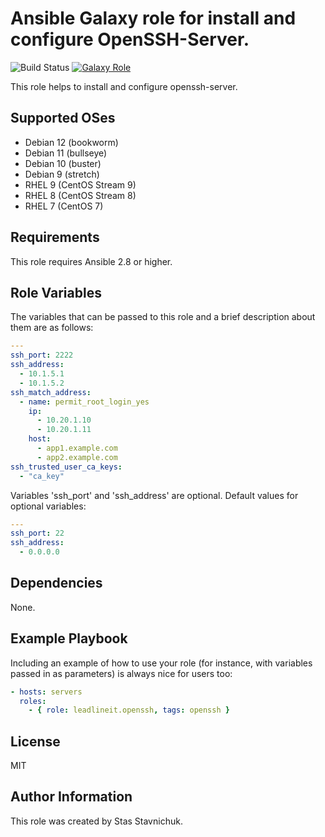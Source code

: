 # Ansible Galaxy role for install and configure OpenSSH-Server.

![Build Status](https://github.com/leadlineit/ansible-role-openssh/actions/workflows/ansible-galaxy-ci.yml/badge.svg)
[![Galaxy Role](https://img.shields.io/badge/Ansible--Galaxy-leadlineit.openssh-blue.svg?logo=ansible&logoColor=white)](https://galaxy.ansible.com/leadlineit/openssh/)

This role helps to install and configure openssh-server.

Supported OSes
--------------
- Debian 12 (bookworm)
- Debian 11 (bullseye)
- Debian 10 (buster)
- Debian 9 (stretch)
- RHEL 9 (CentOS Stream 9)
- RHEL 8 (CentOS Stream 8)
- RHEL 7 (CentOS 7)

Requirements
------------

This role requires Ansible 2.8 or higher.

Role Variables
--------------

The variables that can be passed to this role and a brief description about them are as follows:

```yaml
---
ssh_port: 2222
ssh_address:
  - 10.1.5.1
  - 10.1.5.2
ssh_match_address:
  - name: permit_root_login_yes
    ip:
      - 10.20.1.10
      - 10.20.1.11
    host:
      - app1.example.com
      - app2.example.com
ssh_trusted_user_ca_keys:
  - "ca_key"
```

Variables 'ssh_port' and 'ssh_address' are optional.
Default values for optional variables:

```yaml
---    
ssh_port: 22
ssh_address:
  - 0.0.0.0
```

Dependencies
------------

None.

Example Playbook
----------------

Including an example of how to use your role (for instance, with variables passed in as parameters) is always nice for users too:

```yaml
- hosts: servers
  roles:
    - { role: leadlineit.openssh, tags: openssh }
```

License
-------

MIT

Author Information
------------------

This role was created by Stas Stavnichuk.
